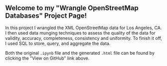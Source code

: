## Welcome to my "Wrangle OpenStreetMap Databases" Project Page!

In this project I wrangled the XML OpenStreetMap data for Los Angeles, CA.  I then used data munging techniques to assess the quality of the data for validity, accuracy, completeness, consistency and uniformity.  To finish it off, I used SQL to store, query, and aggregate the data.

Both the original `.ipynb` file and the generated `.html` file can be found by clicking the "View on GitHub" link above.
